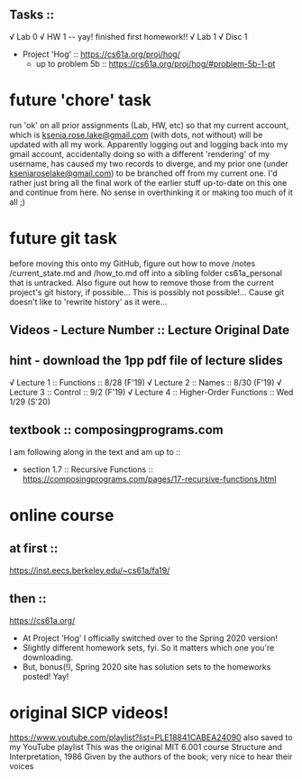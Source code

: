 ## Tasks ::
√ Lab 0
√ HW 1 -- yay! finished first homework!!
√ Lab 1
√ Disc 1
- Project 'Hog' :: https://cs61a.org/proj/hog/
    - up to problem 5b :: https://cs61a.org/proj/hog/#problem-5b-1-pt

# future 'chore' task
run 'ok' on all prior assignments (Lab, HW, etc) so that my current account,
which is ksenia.rose.lake@gmail.com (with dots, not without) will be updated with all my work. Apparently logging out and logging back into my gmail account, accidentally doing so with a different 'rendering' of my username, has caused my two records to diverge, and my prior one (under kseniaroselake@gmail.com) to be branched off from my current one. I'd rather just bring all the final work of the earlier stuff up-to-date on this one and continue from here. No sense in overthinking it or making too much of it all ;)

# future git task
before moving this onto my GitHub, figure out how to move /notes /current_state.md and /how_to.md off into a sibling folder cs61a_personal that is untracked.
Also figure out how to remove those from the current project's git history, if possible...
This is possibly not possible!... Cause git doesn't like to 'rewrite history' as it were...


## Videos - Lecture Number :: Lecture Original Date
## hint - download the 1pp pdf file of lecture slides
√ Lecture 1 :: Functions :: 8/28 (F'19)
√ Lecture 2 :: Names :: 8/30 (F'19)
√ Lecture 3 :: Control :: 9/2 (F'19)
√ Lecture 4 :: Higher-Order Functions :: Wed 1/29 (S'20)

## textbook :: composingprograms.com
I am following along in the text and am up to ::
- section 1.7 :: Recursive Functions ::
https://composingprograms.com/pages/17-recursive-functions.html

# online course
## at first ::
https://inst.eecs.berkeley.edu/~cs61a/fa19/
## then ::
https://cs61a.org/
- At Project 'Hog' I officially switched over to the Spring 2020 version!
- Slightly different homework sets, fyi. So it matters which one you're downloading.
- But, bonus(!), Spring 2020 site has solution sets to the homeworks posted! Yay!

# original SICP videos!
https://www.youtube.com/playlist?list=PLE18841CABEA24090
also saved to my YouTube playlist
This was the original MIT 6.001 course
Structure and Interpretation, 1986
Given by the authors of the book; very nice to hear their voices
